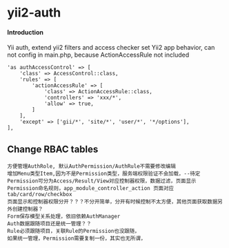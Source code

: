 # yii2-auth

#### Introduction
Yii auth, extend yii2 filters and access checker
set Yii2 app behavior, can not config in main.php, because ActionAccessRule not included
```
'as authAccessControl' => [
    'class' => AccessControl::class,
    'rules' => [
        'actionAccessRule' => [
            'class' => ActionAccessRule::class,
            'controllers' => 'xxx/*',
            'allow' => true,
        ]
    ],
    'except' => ['gii/*', 'site/*', 'user/*', '*/options'],
],
```

## Change RBAC tables
    方便管理AuthRole, 默认AuthPermission/AuthRule不需要修改编辑
    增加Menu类型Item,因为不是Permission类型，服务端权限验证不会加载，--待定
    Permission可分为Access/Result/View对应控制器权限，数据过滤，页面显示
    Permission命名规则，app_module_controller_action 页面对应tab/card/row/checkbox
    页面显示和控制器权限分开？？？不分开简单，分开有时候控制不太方便，其他页面获取数据另外创建控制器？
    Form保存模型关系处理，依旧依赖AuthManager
    Auth数据跟随项目还是统一管理？？
    Rule必须跟随项目，关联Rule的Permission也没跟随，
    如果统一管理，Permission需要复制一份，其实也无所谓，
